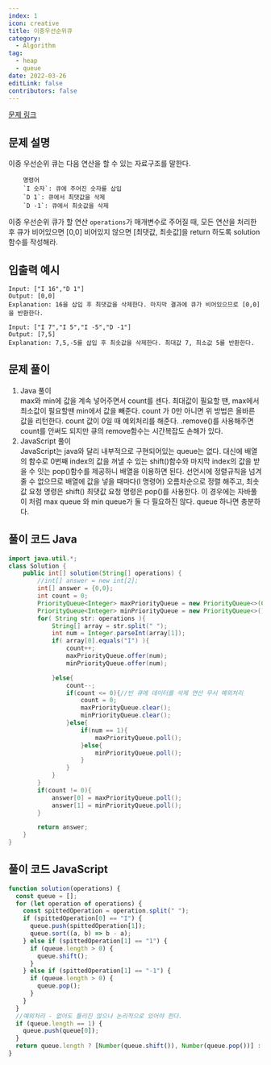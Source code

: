 ```yaml
---
index: 1
icon: creative
title: 이중우선순위큐
category:
  - Algorithm
tag:
  - heap
  - queue
date: 2022-03-26
editLink: false
contributors: false
---
```


[문제 링크](https://programmers.co.kr/learn/courses/30/lessons/42628)

## 문제 설명

이중 우선순위 큐는 다음 연산을 할 수 있는 자료구조를 말한다.

        명령어
        `I 숫자`: 큐에 주어진 숫자를 삽입
        `D 1`: 큐에서 최댓값을 삭제
        `D -1`: 큐에서 최솟값을 삭제

이중 우선순위 큐가 할 연산 `operations`가 매개변수로 주어질 때, 모든 연산을 처리한 후 큐가 비어있으면 [0,0] 비어있지 않으면 [최댓값, 최솟값]을 return 하도록 solution 함수를 작성해라.

## 입출력 예시

```
Input: ["I 16","D 1"]
Output: [0,0]
Explanation: 16을 삽입 후 최댓값을 삭제한다. 마지막 결과에 큐가 비어있으므로 [0,0]을 반환한다.

Input: ["I 7","I 5","I -5","D -1"]
Output:	[7,5]
Explanation: 7,5,-5를 삽입 후 최솟값을 삭제한다. 최대값 7, 최소값 5를 반환한다.
```

## 문제 풀이

1. Java 풀이  
   max와 min에 값을 계속 넣어주면서 count를 센다.
   최대값이 필요할 땐, max에서 최소값이 필요할땐 min에서 값을 빼준다.
   count 가 0만 아니면 위 방법은 올바른 값을 리턴한다.
   count 값이 0일 때 예외처리를 해준다. .remove()를 사용해주면 count를 안써도 되지만 큐의 remove함수는 시간복잡도 손해가 있다.
2. JavaScript 풀이  
   JavaScript는 java와 달리 내부적으로 구현되어있는 queue는 없다. 대신에 배열의 함수로
   0번째 index의 값을 꺼낼 수 있는 shift()함수와 마지막 index의 값을 받을 수 잇는 pop()함수를
   제공하니 배열을 이용하면 된다. 선언시에 정렬규칙을 넘겨줄 수 없으므로 배열에 값을 넣을 때마다(I 명령어) 오름차순으로 정렬 해주고, 최솟값 요청 명령은 shift() 최댓값 요청 명령은 pop()를 사용한다.
   이 경우에는 자바풀이 처럼 max queue 와 min queue가 둘 다 필요하진 않다. queue 하나면 충분하다.

## 풀이 코드 Java

```java
import java.util.*;
class Solution {
    public int[] solution(String[] operations) {
        //int[] answer = new int[2];
        int[] answer = {0,0};
        int count = 0;
        PriorityQueue<Integer> maxPriorityQueue = new PriorityQueue<>(Collections.reverseOrder());
        PriorityQueue<Integer> minPriorityQueue = new PriorityQueue<>();
        for( String str: operations ){
            String[] array = str.split(" ");
            int num = Integer.parseInt(array[1]);
            if( array[0].equals("I") ){
                count++;
                maxPriorityQueue.offer(num);
                minPriorityQueue.offer(num);

            }else{
                count--;
                if(count <= 0){//빈 큐에 데이터를 삭제 연산 무시 예외처리
                    count = 0;
                    maxPriorityQueue.clear();
                    minPriorityQueue.clear();
                }else{
                    if(num == 1){
                        maxPriorityQueue.poll();
                    }else{
                        minPriorityQueue.poll();
                    }
                }
            }
        }
        if(count != 0){
            answer[0] = maxPriorityQueue.poll();
            answer[1] = minPriorityQueue.poll();
        }

        return answer;
    }
}
```

## 풀이 코드 JavaScript

```js
function solution(operations) {
  const queue = [];
  for (let operation of operations) {
    const spittedOperation = operation.split(" ");
    if (spittedOperation[0] == "I") {
      queue.push(spittedOperation[1]);
      queue.sort((a, b) => b - a);
    } else if (spittedOperation[1] == "1") {
      if (queue.length > 0) {
        queue.shift();
      }
    } else if (spittedOperation[1] == "-1") {
      if (queue.length > 0) {
        queue.pop();
      }
    }
  }
  //예외처리 - 없어도 틀리진 않으나 논리적으로 있어야 한다.
  if (queue.length == 1) {
    queue.push(queue[0]);
  }
  return queue.length ? [Number(queue.shift()), Number(queue.pop())] : [0, 0];
}
```
